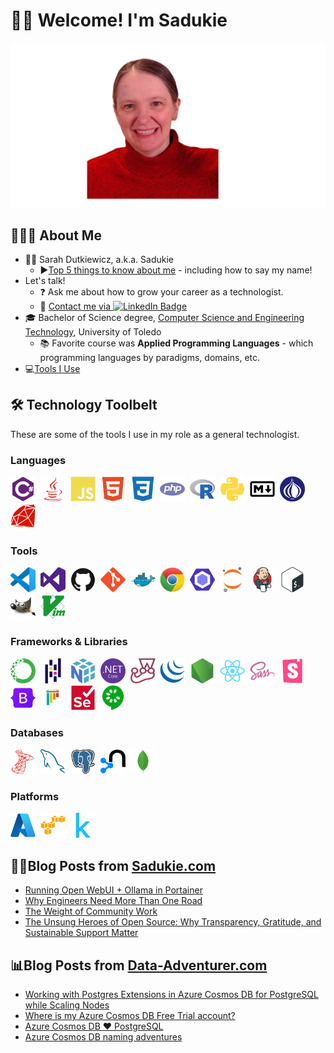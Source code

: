 # 👋🏻 Welcome! I'm Sadukie

![Smiling Sadukie](images/sadukie-headshot.png)

## 👩🏻‍💻 About Me

- 👩🏻 Sarah Dutkiewicz, a.k.a. Sadukie
  - ▶️[Top 5 things to know about me](https://www.youtube.com/watch?v=h25u7zWUwoQ) - including how to say my name!
- Let's talk!
  - ❓ Ask me about how to grow your career as a technologist.
  - 🤝 [Contact me via <img src="https://img.shields.io/badge/LinkedIn-blue?style=for-the-badge&logo=linkedin&logoColor=white" alt="LinkedIn Badge"/>](https://linkedin.com/in/sadukie)
- 🎓 Bachelor of Science degree, [Computer Science and Engineering Technology](https://www.utoledo.edu/engineering/engineering-technology/cset/), University of Toledo
  - 📚 Favorite course was **Applied Programming Languages** - which programming languages by paradigms, domains, etc.
- 💻[Tools I Use](tools.md)

## 🛠️ Technology Toolbelt

These are some of the tools I use in my role as a general technologist.

### Languages

<img src="https://raw.githubusercontent.com/devicons/devicon/master/icons/csharp/csharp-plain.svg" height="40" width="40" alt="C#" title="C#" />&nbsp;
<img src="https://raw.githubusercontent.com/devicons/devicon/master/icons/java/java-plain.svg" height="40" width="40" alt="Java" title="Java" />&nbsp;
<img src="https://raw.githubusercontent.com/devicons/devicon/master/icons/javascript/javascript-plain.svg" height="40" width="40" alt="JavaScript" title="JavaScript" />&nbsp;
<img src="https://raw.githubusercontent.com/devicons/devicon/master/icons/html5/html5-plain.svg" height="40" width="40" alt="HTML" title="HTML" />&nbsp;
<img src="https://raw.githubusercontent.com/devicons/devicon/master/icons/css3/css3-plain.svg" height="40" width="40" alt="CSS" title="CSS" />&nbsp;
<img src="https://raw.githubusercontent.com/devicons/devicon/master/icons/php/php-plain.svg" height="40" width="40" alt="PHP" title="PHP" />&nbsp;
<img src="https://raw.githubusercontent.com/devicons/devicon/master/icons/r/r-original.svg" height="40" width="40" alt="R" title="R" />&nbsp;
<img src="https://raw.githubusercontent.com/devicons/devicon/master/icons/python/python-plain.svg" height="40" width="40" alt="Python" title="Python" />&nbsp;
<img src="https://raw.githubusercontent.com/devicons/devicon/master/icons/markdown/markdown-original.svg" height="40" width="40" alt="Markdown" title="Markdown" />&nbsp;
<img src="https://raw.githubusercontent.com/devicons/devicon/master/icons/perl/perl-plain.svg" height="40" width="40" alt="Perl" title="Perl" />&nbsp;
<img src="https://raw.githubusercontent.com/devicons/devicon/master/icons/ruby/ruby-plain.svg" height="40" width="40" alt="Ruby" title="Ruby" />&nbsp;

### Tools

<img src="https://raw.githubusercontent.com/devicons/devicon/master/icons/vscode/vscode-original.svg" height="40" width="40" alt="Visual Studio Code" title="Visual Studio Code" />&nbsp;
<img src="https://raw.githubusercontent.com/devicons/devicon/master/icons/visualstudio/visualstudio-plain.svg" height="40" width="40" alt="Visual Studio" title="Visual Studio" />&nbsp;
<img src="https://raw.githubusercontent.com/devicons/devicon/master/icons/github/github-original.svg" height="40" width="40" alt="GitHub" title="GitHub" />&nbsp;
<img src="https://raw.githubusercontent.com/devicons/devicon/master/icons/git/git-original.svg" height="40" width="40" alt="Git" title="Git" />&nbsp;
<img src="https://raw.githubusercontent.com/devicons/devicon/master/icons/docker/docker-original.svg" height="40" width="40" alt="Docker" title="Docker" />&nbsp;
<img src="https://raw.githubusercontent.com/devicons/devicon/master/icons/chrome/chrome-original.svg" height="40" width="40" alt="Chrome" title="Chrome" />&nbsp;
<img src="https://raw.githubusercontent.com/devicons/devicon/master/icons/eslint/eslint-original.svg" height="40" width="40" alt="ESLint" title="ESLint" />&nbsp;
<img src="https://raw.githubusercontent.com/devicons/devicon/master/icons/jupyter/jupyter-original.svg" height="40" width="40" alt="Jupyter" title="Jupyter" />&nbsp;
<img src="https://raw.githubusercontent.com/devicons/devicon/master/icons/jenkins/jenkins-original.svg" height="40" width="40" alt="Jenkins" title="Jenkins" />&nbsp;
<img src="https://raw.githubusercontent.com/devicons/devicon/master/icons/bash/bash-original.svg" height="40" width="40" alt="Bash" title="Bash" />&nbsp;
<img src="https://raw.githubusercontent.com/devicons/devicon/master/icons/gimp/gimp-original.svg" height="40" width="40" alt="Gimp" title="Gimp" />&nbsp;
<img src="https://raw.githubusercontent.com/devicons/devicon/master/icons/vim/vim-plain.svg" height="40" width="40" alt="Vim" title="Vim" />&nbsp;

### Frameworks & Libraries

<img src="https://raw.githubusercontent.com/devicons/devicon/master/icons/anaconda/anaconda-original.svg" height="40" width="40" alt="Anaconda" title="Anaconda" />&nbsp;
<img src="https://raw.githubusercontent.com/devicons/devicon/master/icons/pandas/pandas-original.svg" height="40" width="40" alt="Pandas" title="Pandas" />&nbsp;
<img src="https://raw.githubusercontent.com/devicons/devicon/master/icons/numpy/numpy-original.svg" height="40" width="40" alt="NumPy" title="NumPy" />&nbsp;
<img src="https://raw.githubusercontent.com/devicons/devicon/master/icons/dotnetcore/dotnetcore-original.svg" height="40" width="40" alt=".NET Core" title=".NET Core" />&nbsp;
<img src="https://raw.githubusercontent.com/devicons/devicon/master/icons/jest/jest-plain.svg" height="40" width="40" alt="Jest" title="Jest" />&nbsp;
<img src="https://raw.githubusercontent.com/devicons/devicon/master/icons/jquery/jquery-plain.svg" height="40" width="40" alt="jQuery" title="jQuery" />&nbsp;
<img src="https://raw.githubusercontent.com/devicons/devicon/master/icons/nodejs/nodejs-original.svg" height="40" width="40" alt="NodeJS" title="NodeJS" />&nbsp;
<img src="https://raw.githubusercontent.com/devicons/devicon/master/icons/react/react-original.svg" height="40" width="40" alt="React" title="React" />&nbsp;
<img src="https://raw.githubusercontent.com/devicons/devicon/master/icons/sass/sass-original.svg" height="40" width="40" alt="Sass" title="Sass" />&nbsp;
<img src="https://raw.githubusercontent.com/devicons/devicon/master/icons/storybook/storybook-original.svg" height="40" width="40" alt="Storybook" title="Storybook" />&nbsp;
<img src="https://raw.githubusercontent.com/devicons/devicon/master/icons/bootstrap/bootstrap-original.svg" height="40" width="40" alt="Bootstrap" title="Bootstrap" />&nbsp;
<img src="https://raw.githubusercontent.com/devicons/devicon/master/icons/pytest/pytest-original.svg" height="40" width="40" alt="PyTest" title="PyTest" />&nbsp;
<img src="https://raw.githubusercontent.com/devicons/devicon/master/icons/selenium/selenium-original.svg" height="40" width="40" alt="Selenium" title="Selenium" />&nbsp;
<img src="https://raw.githubusercontent.com/devicons/devicon/master/icons/cucumber/cucumber-plain.svg" height="40" width="40" alt="Cucumber" title="Cucumber" />&nbsp;

### Databases

<img src="https://raw.githubusercontent.com/devicons/devicon/master/icons/microsoftsqlserver/microsoftsqlserver-plain.svg" height="40" width="40" alt="Microsoft SQL Server" title="Microsoft SQL Server" />&nbsp;
<img src="https://raw.githubusercontent.com/devicons/devicon/master/icons/mysql/mysql-original.svg" height="40" width="40" alt="MySQL" title="MySQL" />&nbsp;
<img src="https://raw.githubusercontent.com/devicons/devicon/master/icons/postgresql/postgresql-original.svg" height="40" width="40" alt="PostgreSQL" title="PostgreSQL" />&nbsp;
<img src="https://raw.githubusercontent.com/devicons/devicon/master/icons/neo4j/neo4j-original.svg" height="40" width="40" alt="Neo4j" title="Neo4j" />&nbsp;
<img src="https://raw.githubusercontent.com/devicons/devicon/master/icons/mongodb/mongodb-original.svg" height="40" width="40" alt="MongoDB" title="MongoDB" />&nbsp;

### Platforms

<img src="https://raw.githubusercontent.com/devicons/devicon/master/icons/azure/azure-original.svg" height="40" width="40" alt="Azure" title="Azure" />&nbsp;
<img src="https://raw.githubusercontent.com/devicons/devicon/master/icons/amazonwebservices/amazonwebservices-original.svg" height="40" width="40" alt="Amazon Web Services" title="Amazon Web Services" />&nbsp;
<img src="https://raw.githubusercontent.com/devicons/devicon/master/icons/kaggle/kaggle-original.svg" height="40" width="40" alt="Kaggle" title="Kaggle" />&nbsp;

## ✍🏻Blog Posts from [Sadukie.com](https://www.sadukie.com)

<!-- SADUKIE-BLOG-POST:START -->
- [Running Open WebUI + Ollama in Portainer](https://sadukie.com/2025/06/15/running-openwebui-and-ollama-in-portainer.html)
- [Why Engineers Need More Than One Road](https://sadukie.com/2025/06/14/why-engineers-need-more-than-one-road.html)
- [The Weight of Community Work](https://sadukie.com/2025/06/09/the-weight-of-community-work.html)
- [The Unsung Heroes of Open Source: Why Transparency, Gratitude, and Sustainable Support Matter](https://sadukie.com/2025/06/08/the-unsung-heroes-of-open-source.html)
<!-- SADUKIE-BLOG-POST:END -->

## 📊Blog Posts from [Data-Adventurer.com](https://www.data-adventurer.com)

<!-- DA-BLOG-POST:START -->
- [Working with Postgres Extensions in Azure Cosmos DB for PostgreSQL while Scaling Nodes](http://data-adventurer.com/2023/02/15/working-with-postgres-extensions-in-azure-cosmos-db-for-postgresql-while-scaling-nodes.html)
- [Where is my Azure Cosmos DB Free Trial account?](http://data-adventurer.com/2023/02/08/where-is-my-azure-cosmos-db-free-trial-account.html)
- [Azure Cosmos DB ❤️ PostgreSQL](http://data-adventurer.com/2022/11/02/azure-cosmos-db-ef-b8-8f-postgresql.html)
- [Azure Cosmos DB naming adventures](http://data-adventurer.com/2022/10/24/azure-cosmos-db-naming-adventures.html)
<!-- DA-BLOG-POST:END -->
